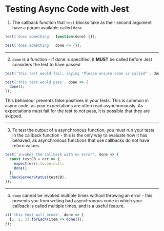 # Testing Async Code with Jest

1. The callback function that `test` blocks take as their second argument have a param available called `done`

```js
test('does something', function(done) {});

test('does something', done => {});
```

---

2. `done` is a function - if done is specified, it **MUST** be called before Jest considers the test to have passed

```js
test('this test would fail, saying "Please ensure done is called"', done => {});

test('this test would pass', done => {
  done();
});
```

This behaviour prevents false positives in your tests. This is common in async code, as your expectations are often read asynchronously. As expectations must fail for the test to not pass, it is possible that they are skipped.

---

3. To test the output of a asynchronous function, you must run your tests in the callback function - this is the only way to evaluate how it has behaved, as asynchronous functions that use callbacks do not have return values.

```js
test('invokes the callback with no error', done => {
  const testCB = err => {
    expect(err).to.be.null;
    done();
  };
  checkServerStatus(testCB);
});
```

---

4. `done` cannot be invoked multiple times without throwing an error - this prevents you from writing bad asynchronous code in which your callback is called multiple times, and is a useful feature.

```js
it('this test will break', done => {
  [1, 2, 3].forEach(item => done());
});
```

